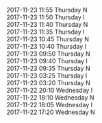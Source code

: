 2017-11-23 11:55 Thursday  N  
2017-11-23 11:50 Thursday  I  
2017-11-23 11:40 Thursday  N  
2017-11-23 11:35 Thursday  I  
2017-11-23 10:45 Thursday  N  
2017-11-23 10:40 Thursday  I  
2017-11-23 09:50 Thursday  N  
2017-11-23 09:40 Thursday  I  
2017-11-23 09:35 Thursday  N  
2017-11-23 03:25 Thursday  I  
2017-11-23 03:20 Thursday  N  
2017-11-22 20:10 Wednesday  I  
2017-11-22 18:10 Wednesday  N  
2017-11-22 18:05 Wednesday  I  
2017-11-22 17:20 Wednesday  N  

